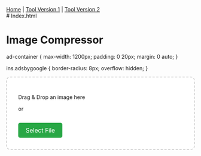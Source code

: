 <div class="navigation">
  <a href="/Tools">Home</a> | 
  <a href="/index.html-2">Tool Version 1</a> | 
  <a href="/Tools-index.html-2">Tool Version 2</a>
</div>
# Index.html
<!DOCTYPE html>

 <!DOCTYPE html>
<html lang="en">
<head>
  <meta charset="UTF-8" />
  <meta name="viewport" content="width=device-width, initial-scale=1.0"/>
  <title>Image Compression Tool</title>
  <script async src="https://pagead2.googlesyndication.com/pagead/js/adsbygoogle.js?client=ca-pub-9354903383"
          crossorigin="anonymous"></script>
  <style>
</head>
<body>
  <div class="container">
    <h1>Image Compression Tool</h1>
    <!-- AdSense Bottom Placement -->
    <script async src="https://pagead2.googlesyndication.com/pagead/js/adsbygoogle.js?client=ca-pub-9055111364"
            crossorigin="anonymous"></script>
    <!-- Rest of the body content remains the same --> <style>
    body {
      font-family: Arial, sans-serif;
      text-align: center;
      padding: 20px;
      background-color: #f4f4f4;
    }

    h1 {
      margin-bottom: 20px;
    }

    #drop-area {
      border: 2px dashed #ccc;
      border-radius: 10px;
      padding: 30px;
      background: white;
      cursor: pointer;
      transition: background 0.3s;
    }

    #drop-area:hover {
      background: #f0f0f0;
    }

    #fileElem {
      display: none;
    }

    .btn {
      display: inline-block;
      margin-top: 15px;
      padding: 10px 20px;
      background: #28a745;
      color: white;
      border: none;
      border-radius: 5px;
      font-size: 16px;
      cursor: pointer;
    }

    #preview img {
      max-width: 100%;
      margin-top: 10px;
    }

    #preview {
      margin-top: 30px;
    }
  </style>
</head>
<body>

  <h1>Image Compressor</h1>ad-container {
  max-width: 1200px;
  padding: 0 20px;
  margin: 0 auto;
}

ins.adsbygoogle {
  border-radius: 8px;
  overflow: hidden;
}

  <div id="drop-area">
    <p>Drag & Drop an image here</p>
    <p>or</p>
    <label class="btn" for="fileElem">Select File</label>
    <input type="file" id="fileElem" accept="image/*">
  </div>

  <div id="preview"></div></section></header>

<!-- Top Ad -->
<div class="ad-container" style="margin: 20px auto; text-align: center;">
  <ins class="adsbygoogle"
       style="display:block"
       data-ad-client="ca-app-pub-8773480799818158"
       data-ad-slot="9354903383"
       data-ad-format="auto"
       data-full-width-responsive="true"></ins>
  <script>(adsbygoogle = window.adsbygoogle || []).push({});</script>
</div>

<section class="hero">



</section>

<!-- Bottom Ad -->
<div class="ad-container" style="margin: 40px auto; text-align: center;">
  <ins class="adsbygoogle"
       style="display:block"
       data-ad-client="ca-app-pub-8773480799818158"
       data-ad-slot="9055111364"
       data-ad-format="auto"
       data-full-width-responsive="true"></ins>
  <script>(adsbygoogle = window.adsbygoogle || []).push({});</script>
</div>

<footer><footer>

  <script>
    const dropArea = document.getElementById("drop-area");
    const fileInput = document.getElementById("fileElem");
    const preview = document.getElementById("preview");

    ["dragenter", "dragover", "dragleave", "drop"].forEach(eventName => {
      dropArea.addEventListener(eventName, e => {
        e.preventDefault();
        e.stopPropagation();
      });
    });

    dropArea.addEventListener("drop", handleDrop, false);
    fileInput.addEventListener("change", handleFiles, false);

    function handleDrop(e) {
      const dt = e.dataTransfer;
      const files = dt.files;
      handleFiles({ target: { files } });
    }

    function handleFiles(e) {
      const files = e.target.files;
      if (!files.length) return;

      const file = files[0];
      if (!file.type.startsWith("image/")) {
        alert("Please upload an image file.");
        return;
      }

      const reader = new FileReader();
      reader.onload = function(event) {
        const img = new Image();
        img.src = event.target.result;

        img.onload = function() {
          const canvas = document.createElement("canvas");
          const scale = 0.5; // Compress to 50%
          canvas.width = img.width * scale;
          canvas.height = img.height * scale;
          const ctx = canvas.getContext("2d");
          ctx.drawImage(img, 0, 0, canvas.width, canvas.height);

          canvas.toBlob(blob => {
            const compressedUrl = URL.createObjectURL(blob);
            preview.innerHTML = `<h3>Compressed Image Preview:</h3><img src="${compressedUrl}" alt="Compressed Image">`;
          }, "image/jpeg", 0.7); // Adjust quality (0.1–1)
        };
      };
      reader.readAsDataURL(file);
    }
  </script>

</body>
</html>
